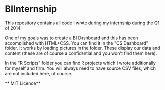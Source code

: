 BIInternship
============

This repository contains all code I wrote during my internship during the Q1 of 2014.

One of my goals was to create a BI Dashboard and this has been accomplished with HTML+CSS. You can find it in the "CS Dashboard" folder. It works by loading pictures in the folder. These display our data and content (these are of course a confidential and you won't find them here).

In the "R Scripts" folder you can find R projects which I wrote additionally for myself and firm. You will always need to have source CSV files, which are not included here, of course.


** MIT Licence** 
